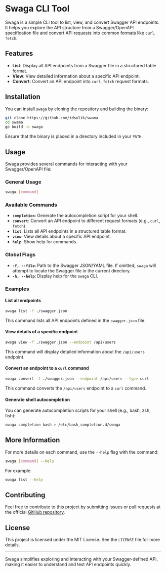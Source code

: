 # Swaga CLI Tool

Swaga is a simple CLI tool to list, view, and convert Swagger API endpoints. It helps you explore the API structure from a Swagger/OpenAPI specification file and convert API requests into common formats like `curl`, `fetch`.

## Features

- **List**: Display all API endpoints from a Swagger file in a structured table format.
- **View**: View detailed information about a specific API endpoint.
- **Convert**: Convert an API endpoint into `curl`, `fetch` request formats.

## Installation

You can install `swaga` by cloning the repository and building the binary:

```bash
git clone https://github.com/idsulik/swama
cd swama
go build -o swaga
```

Ensure that the binary is placed in a directory included in your `PATH`.

## Usage

Swaga provides several commands for interacting with your Swagger/OpenAPI file:

### General Usage

```bash
swaga [command]
```

### Available Commands

- **`completion`**: Generate the autocompletion script for your shell.
- **`convert`**: Convert an API endpoint to different request formats (e.g., `curl`, `fetch`).
- **`list`**: Lists all API endpoints in a structured table format.
- **`view`**: View details about a specific API endpoint.
- **`help`**: Show help for commands.

### Global Flags

- **`-f, --file`**: Path to the Swagger JSON/YAML file. If omitted, `swaga` will attempt to locate the Swagger file in the current directory.
- **`-h, --help`**: Display help for the `swaga` CLI.

### Examples

#### List all endpoints

```bash
swaga list -f ./swagger.json
```

This command lists all API endpoints defined in the `swagger.json` file.

#### View details of a specific endpoint

```bash
swaga view -f ./swagger.json --endpoint /api/users
```

This command will display detailed information about the `/api/users` endpoint.

#### Convert an endpoint to a `curl` command

```bash
swaga convert -f ./swagger.json --endpoint /api/users --type curl
```

This command converts the `/api/users` endpoint to a `curl` command.

#### Generate shell autocompletion

You can generate autocompletion scripts for your shell (e.g., bash, zsh, fish):

```bash
swaga completion bash > /etc/bash_completion.d/swaga
```

## More Information

For more details on each command, use the `--help` flag with the command:

```bash
swaga [command] --help
```

For example:

```bash
swaga list --help
```

## Contributing

Feel free to contribute to this project by submitting issues or pull requests at the official [GitHub repository](https://github.com/idsulik/swama).

## License

This project is licensed under the MIT License. See the `LICENSE` file for more details.

---

Swaga simplifies exploring and interacting with your Swagger-defined API, making it easier to understand and test API endpoints quickly.